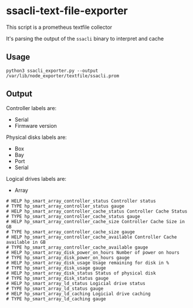 # ssacli-text-file-exporter

This script is a prometheus textfile collector

It's parsing the output of the `ssacli` binary to interpret and cache

## Usage

```
python3 ssacli_exporter.py --output /var/lib/node_exporter/textfile/ssacli.prom
```

## Output

Controller labels are:
* Serial
* Firmware version

Physical disks labels are:
* Box
* Bay
* Port
* Serial

Logical drives labels are:
* Array

```
# HELP hp_smart_array_controller_status Controller status
# TYPE hp_smart_array_controller_status gauge
# HELP hp_smart_array_controller_cache_status Controller Cache Status
# TYPE hp_smart_array_controller_cache_status gauge
# HELP hp_smart_array_controller_cache_size Controller Cache Size in GB
# TYPE hp_smart_array_controller_cache_size gauge
# HELP hp_smart_array_controller_cache_available Controller Cache available in GB
# TYPE hp_smart_array_controller_cache_available gauge
# HELP hp_smart_array_disk_power_on_hours Number of power on hours
# TYPE hp_smart_array_disk_power_on_hours gauge
# HELP hp_smart_array_disk_usage Usage remaining for disk in %
# TYPE hp_smart_array_disk_usage gauge
# HELP hp_smart_array_disk_status Status of physical disk
# TYPE hp_smart_array_disk_status gauge
# HELP hp_smart_array_ld_status Logicial drive status
# TYPE hp_smart_array_ld_status gauge
# HELP hp_smart_array_ld_caching Logicial drive caching
# TYPE hp_smart_array_ld_caching gauge
```